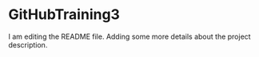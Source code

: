 # GitHubTraining3
I am editing the README file. Adding some more details about the project description.
